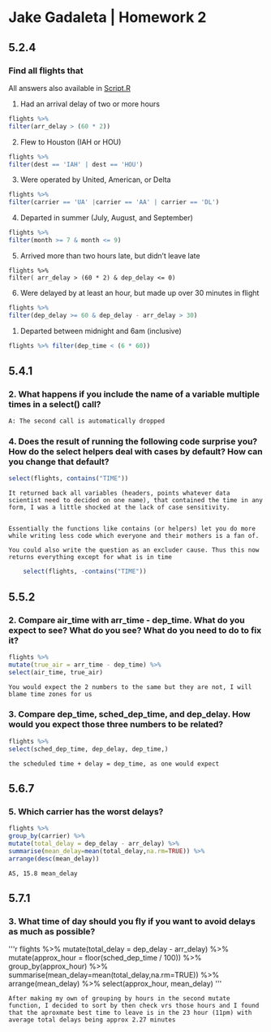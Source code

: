 # Jake Gadaleta | Homework 2

## 5.2.4

### Find all flights that

All answers also available in [Script.R](Script.R)

1. Had an arrival delay of two or more hours

```R
flights %>% 
filter(arr_delay > (60 * 2))
```

2. Flew to Houston (IAH or HOU)

```R
flights %>% 
filter(dest == 'IAH' | dest == 'HOU')
```

3. Were operated by United, American, or Delta

```R
flights %>% 
filter(carrier == 'UA' |carrier == 'AA' | carrier == 'DL')
```
4. Departed in summer (July, August, and September)

```R
flights %>% 
filter(month >= 7 & month <= 9)
```

5. Arrived more than two hours late, but didn’t leave late

```
flights %>% 
filter( arr_delay > (60 * 2) & dep_delay <= 0)
```

6. Were delayed by at least an hour, but made up over 30 minutes in flight

```r
flights %>%
filter(dep_delay >= 60 & dep_delay - arr_delay > 30)
```

1. Departed between midnight and 6am (inclusive)

```r
flights %>% filter(dep_time < (6 * 60))
```

## 5.4.1
### 2. What happens if you include the name of a variable multiple times in a select() call?
    
    A: The second call is automatically dropped

### 4. Does the result of running the following code surprise you? How do the select helpers deal with cases by default? How can you change that default?
```r
select(flights, contains("TIME"))
```

    It returned back all variables (headers, points whatever data scientist need to decided on one name), that contained the time in any form, I was a little shocked at the lack of case sensitivity. 


    Essentially the functions like contains (or helpers) let you do more while writing less code which everyone and their mothers is a fan of.

    You could also write the question as an excluder cause. Thus this now returns everything except for what is in time


```r
    select(flights, -contains("TIME"))
```
    
    
## 5.5.2

### 2. Compare air_time with arr_time - dep_time. What do you expect to see? What do you see? What do you need to do to fix it?

```r
flights %>% 
mutate(true_air = arr_time - dep_time) %>%
select(air_time, true_air)
```

    You would expect the 2 numbers to the same but they are not, I will blame time zones for us

### 3. Compare dep_time, sched_dep_time, and dep_delay. How would you expect those three numbers to be related?

```r
flights %>%
select(sched_dep_time, dep_delay, dep_time,)
```

    the scheduled time + delay = dep_time, as one would expect

## 5.6.7

### 5. Which carrier has the worst delays?

```r
flights %>%
group_by(carrier) %>%
mutate(total_delay = dep_delay - arr_delay) %>%
summarise(mean_delay=mean(total_delay,na.rm=TRUE)) %>%
arrange(desc(mean_delay))
```

    AS, 15.8 mean_delay

## 5.7.1

### 3. What time of day should you fly if you want to avoid delays as much as possible?

'''r
flights %>%
mutate(total_delay = dep_delay - arr_delay) %>%
mutate(approx_hour = floor(sched_dep_time / 100)) %>% 
group_by(approx_hour) %>%
summarise(mean_delay=mean(total_delay,na.rm=TRUE)) %>%
arrange(mean_delay) %>%
select(approx_hour, mean_delay)
'''

    After making my own of grouping by hours in the second mutate function, I decided to sort by then check vrs those hours and I found that the aproxmate best time to leave is in the 23 hour (11pm) with average total delays being approx 2.27 minutes